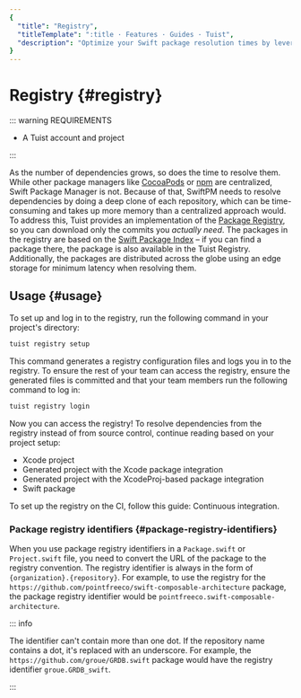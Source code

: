 ```yaml
---
{
  "title": "Registry",
  "titleTemplate": ":title · Features · Guides · Tuist",
  "description": "Optimize your Swift package resolution times by leveraging the Tuist Registry."
}
---
```

# Registry {#registry}

::: warning REQUIREMENTS
<!-- -->
- A <LocalizedLink href="/guides/server/accounts-and-projects">Tuist account and
  project</LocalizedLink>
<!-- -->
:::

As the number of dependencies grows, so does the time to resolve them. While
other package managers like [CocoaPods](https://cocoapods.org/) or
[npm](https://www.npmjs.com/) are centralized, Swift Package Manager is not.
Because of that, SwiftPM needs to resolve dependencies by doing a deep clone of
each repository, which can be time-consuming and takes up more memory than a
centralized approach would. To address this, Tuist provides an implementation of
the [Package
Registry](https://github.com/swiftlang/swift-package-manager/blob/main/Documentation/PackageRegistry/PackageRegistryUsage.md),
so you can download only the commits you _actually need_. The packages in the
registry are based on the [Swift Package Index](https://swiftpackageindex.com/)
– if you can find a package there, the package is also available in the Tuist
Registry. Additionally, the packages are distributed across the globe using an
edge storage for minimum latency when resolving them.

## Usage {#usage}

To set up and log in to the registry, run the following command in your
project's directory:

```bash
tuist registry setup
```

This command generates a registry configuration files and logs you in to the
registry. To ensure the rest of your team can access the registry, ensure the
generated files is committed and that your team members run the following
command to log in:

```bash
tuist registry login
```

Now you can access the registry! To resolve dependencies from the registry
instead of from source control, continue reading based on your project setup:
- <LocalizedLink href="/guides/features/registry/xcode-project">Xcode
  project</LocalizedLink>
- <LocalizedLink href="/guides/features/registry/generated-project">Generated
  project with the Xcode package integration</LocalizedLink>
- <LocalizedLink href="/guides/features/registry/xcodeproj-integration">Generated
  project with the XcodeProj-based package integration</LocalizedLink>
- <LocalizedLink href="/guides/features/registry/swift-package">Swift
  package</LocalizedLink>

To set up the registry on the CI, follow this guide:
<LocalizedLink href="/guides/features/registry/continuous-integration">Continuous
integration</LocalizedLink>.

### Package registry identifiers {#package-registry-identifiers}

When you use package registry identifiers in a `Package.swift` or
`Project.swift` file, you need to convert the URL of the package to the registry
convention. The registry identifier is always in the form of
`{organization}.{repository}`. For example, to use the registry for the
`https://github.com/pointfreeco/swift-composable-architecture` package, the
package registry identifier would be
`pointfreeco.swift-composable-architecture`.

::: info
<!-- -->
The identifier can't contain more than one dot. If the repository name contains
a dot, it's replaced with an underscore. For example, the
`https://github.com/groue/GRDB.swift` package would have the registry identifier
`groue.GRDB_swift`.
<!-- -->
:::
